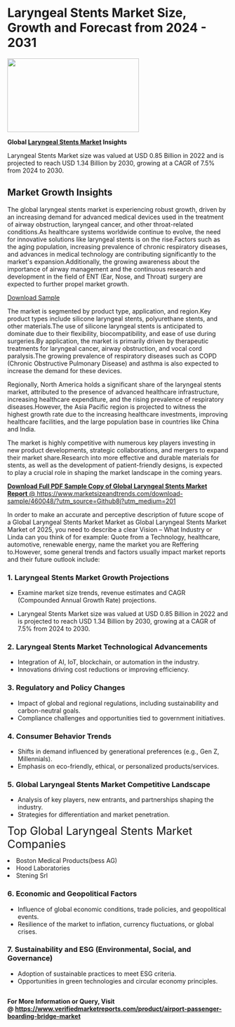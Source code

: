 <H1>Laryngeal Stents Market Size, Growth and Forecast from 2024 - 2031</H1><img class="aligncenter size-medium wp-image-584254" src="https://thirdeyenews.in/wp-content/uploads/2024/09/Global-Market-Research-300x168.jpeg" alt="" width="300" height="168" /><p><strong>Global&nbsp;<a href="https://www.marketsizeandtrends.com/download-sample/460048/?utm_source=Github8j?utm_medium=201">Laryngeal Stents Market</a> Insights</strong></p><p>Laryngeal Stents Market size was valued at USD 0.85 Billion in 2022 and is projected to reach USD 1.34 Billion by 2030, growing at a CAGR of 7.5% from 2024 to 2030.</p><p><h2>Market Growth Insights</h2> <p>The global laryngeal stents market is experiencing robust growth, driven by an increasing demand for advanced medical devices used in the treatment of airway obstruction, laryngeal cancer, and other throat-related conditions.As healthcare systems worldwide continue to evolve, the need for innovative solutions like laryngeal stents is on the rise.Factors such as the aging population, increasing prevalence of chronic respiratory diseases, and advances in medical technology are contributing significantly to the market's expansion.Additionally, the growing awareness about the importance of airway management and the continuous research and development in the field of ENT (Ear, Nose, and Throat) surgery are expected to further propel market growth.</p> <p><a href="#">Download Sample</a></p> <p>The market is segmented by product type, application, and region.Key product types include silicone laryngeal stents, polyurethane stents, and other materials.The use of silicone laryngeal stents is anticipated to dominate due to their flexibility, biocompatibility, and ease of use during surgeries.By application, the market is primarily driven by therapeutic treatments for laryngeal cancer, airway obstruction, and vocal cord paralysis.The growing prevalence of respiratory diseases such as COPD (Chronic Obstructive Pulmonary Disease) and asthma is also expected to increase the demand for these devices.</p> <p>Regionally, North America holds a significant share of the laryngeal stents market, attributed to the presence of advanced healthcare infrastructure, increasing healthcare expenditure, and the rising prevalence of respiratory diseases.However, the Asia Pacific region is projected to witness the highest growth rate due to the increasing healthcare investments, improving healthcare facilities, and the large population base in countries like China and India.</p> <p>The market is highly competitive with numerous key players investing in new product developments, strategic collaborations, and mergers to expand their market share.Research into more effective and durable materials for stents, as well as the development of patient-friendly designs, is expected to play a crucial role in shaping the market landscape in the coming years.</p> <p><a href="#"></p><p><span class=""><strong>Download Full PDF Sample Copy of Global Laryngeal Stents Market Report</strong> @ <a href="https://www.marketsizeandtrends.com/download-sample/460048/?utm_source=Github8j?utm_medium=201" target="_blank">https://www.marketsizeandtrends.com/download-sample/460048/?utm_source=Github8j?utm_medium=201</a></span></p><p>In order to make an accurate and perceptive description of future scope of a Global&nbsp;Laryngeal Stents Market Market as Global&nbsp;Laryngeal Stents Market Market of 2025, you need to describe a clear Vision &ndash; What Industry or Linda can you think of for example: Quote from a Technology, healthcare, automotive, renewable energy, name the market you are Reffering to.However, some general trends and factors usually impact market reports and their future outlook include:</p><h3>1.&nbsp;<strong>Laryngeal Stents Market Growth Projections</strong></h3><ul><li>Examine market size trends, revenue estimates and CAGR (Compounded Annual Growth Rate) projections.</li><li><p>Laryngeal Stents Market size was valued at USD 0.85 Billion in 2022 and is projected to reach USD 1.34 Billion by 2030, growing at a CAGR of 7.5% from 2024 to 2030.</p></li></ul><h3>2.&nbsp;<strong>Laryngeal Stents Market Technological Advancements</strong></h3><ul><li>Integration of AI, IoT, blockchain, or automation in the industry.</li><li>Innovations driving cost reductions or improving efficiency.</li></ul><h3>3.&nbsp;<strong>Regulatory and Policy Changes</strong></h3><ul><li>Impact of global and regional regulations, including sustainability and carbon-neutral goals.</li><li>Compliance challenges and opportunities tied to government initiatives.</li></ul><h3>4.&nbsp;<strong>Consumer Behavior Trends</strong></h3><ul><li>Shifts in demand influenced by generational preferences (e.g., Gen Z, Millennials).</li><li>Emphasis on eco-friendly, ethical, or personalized products/services.</li></ul><h3>5.&nbsp;<strong>Global Laryngeal Stents Market Competitive Landscape</strong></h3><ul><li>Analysis of key players, new entrants, and partnerships shaping the industry.</li><li>Strategies for differentiation and market penetration.</li></ul><p data-pm-slice="1 1 []"><span style="color: inherit; font-family: inherit; font-size: 25px;">Top Global Laryngeal Stents Market Companies</span></p><div class="" data-test-id=""><p><li>Boston Medical Products(bess AG)</li><li> Hood Laboratories</li><li> Stening Srl</li></p></div><h3>6.&nbsp;<strong>Economic and Geopolitical Factors</strong></h3><ul><li>Influence of global economic conditions, trade policies, and geopolitical events.</li><li>Resilience of the market to inflation, currency fluctuations, or global crises.</li></ul><h3>7.&nbsp;<strong>Sustainability and ESG (Environmental, Social, and Governance)</strong></h3><ul><li>Adoption of sustainable practices to meet ESG criteria.</li><li>Opportunities in green technologies and circular economy principles.</li></ul><h2><strong style="font-size: 14px;">For More Information or Query, Visit @&nbsp;</strong><a style="background-color: #ffffff; font-size: 14px;" href="https://www.marketsizeandtrends.com/report/laryngeal-stents-market/" target="_blank">https://www.verifiedmarketreports.com/product/airport-passenger-boarding-bridge-market</a></h2>